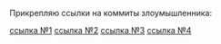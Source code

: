 Прикрепляю ссылки на коммиты злоумышленника:

[ссылка №1](1e7cb946f73dffba0407e28b13a5665f021a7c2e)
[ссылка №2](1957676)
[ссылка №3](e05f239)
[ссылка №4](22ba0de)
